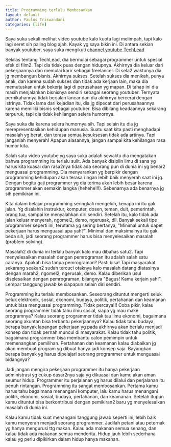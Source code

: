 ```yaml
---
title: Programming terlalu Membosankan
layout: default
author: Paulus Triswandani
categories: [life]
---
```


Saya suka sekali melihat video youtube kalo kuota lagi melimpah, tapi kalo lagi seret sih paling blog ajah. Kayak yg saya bikin ini. Di antara sekian banyak youtuber, saya suka mengikuti [channel youtube TechLead](https://www.youtube.com/channel/UC4xKdmAXFh4ACyhpiQ_3qBw)

Sekilas tentang TechLead, dia bermulai sebagai programmer untuk spesial efek di film2. Tapi dia tidak puas dengan hidupnya. Akhirnya dia keluar dari pekerjaannya dan memulai karir sebagai freelancer. Di sela2 waktunya dia jg membangun bisnis. Akhirnya sukses. Setelah sukses dia menikah, punya anak, dan karena sudah sukses dan tidak ada kerjaan lain, maka dia memutuskan untuk bekerja lagi di perusahaan yg mapan. Di tahap ini dia masih menjalankan bisnisnya sendiri sebagai seorang youtuber. Ternyata pernikahannya tidak berjalan lancar dan dia akhirnya bercerai dengan istrinya. Tidak lama dari kejadian itu, dia jg dipecat dari perusahaannya karena memiliki bisnis sebagai youtuber. Bisa dibilang keadaannya sekarang terpuruk, tapi dia tidak kehilangan selera humornya.

Saya suka dia karena selera humornya sih. Tapi selain itu dia jg merepresentasikan kehidupan manusia. Suatu saat kita pasti menghadapi masalah yg berat, dan terasa semua kesuksesan tidak ada artinya. Tapi janganlah menyerah! Apapun alasannya, jangan sampai kita kehilangan rasa humor kita.

Salah satu video youtube yg saya suka adalah sewaktu dia mengatakan bahwa programming itu terlalu sulit. Ada banyak disiplin ilmu di sana yg harus kita kuasai dan rasa2nya tidak ada seorang pun di dunia ini yg benar2 menguasai programming. Dia menyarankan yg berpikir dengan programming kehidupan akan terasa ringan lebih baik menyerah saat ini jg. Dengan begitu gaji programmer yg dia terima akan lebih besar karena programmer akan semakin langka (hehehe!!!). Sebenarnya ada benarnya jg sih pemikiran ini.

Kita dalam belajar programming seringkali mengeluh, kenapa ini itu gak jalan. Yg disalahin instruktur, komputer, dosen, teman, duit, pemerintah, orang tua, sampai ke menyalahkan diri sendiri. Setelah itu, kalo tidak ada jalan keluar menyerah, ngomel2, demo, ngerusak, dll. Banyak sekali tipe programmer seperti ini, terutama yg sering bertanya, "Minimal untuk dapet pekerjaan harus menguasai apa yah?". Minimal dan maksimalnya itu gak beda sih, jadi seorang programmer harus bisa menyelesaikan masalah (problem solving).

Masalah2 di dunia ini terlalu banyak kalo mau dibahas satu2. Tapi menyelesaikan masalah dengan pemrograman itu adalah salah satu caranya. Apakah bisa tanpa pemrograman? Pasti bisa! Tapi masyarakat sekarang seakan2 sudah tercuci otaknya kalo masalah datang diatasinya dengan marah2, ngomel2, ngerusak, demo. Kalau diberikan usul diselesaikan dengan pemrograman, bilangnya "Bagus! Kamu kerjain yah!". Lempar tanggung jawab ke siapapun selain diri sendiri.

Programming itu terlalu membosankan. Seseorang dituntut mengerti seluk beluk elektronik, sosial, ekonomi, budaya, politik, pertahanan dan keamanan untuk bisa menguasai programming. Tidak percaya!!! Coba pikir, kalau seorang programmer tidak tahu ilmu sosial, siapa yg mau make programnya? Kalau seorang programmer tidak tau ilmu ekonomi, bagaimana seorang akuntan bisa terbantu pekerjaannya? Kalau tidak tahu budaya, berapa banyak lapangan pekerjaan yg pada akhirnya akan berlalu menjadi konsep dan tidak pernah muncul di masyarakat. Kalau tidak tahu politik, bagaimana programmer bisa membantu calon pemimpin untuk memenangkan pemilihan. Pertahanan dan keamanan kalau diabaikan jg akan membuat program yg dibuat hanya jadi konsep saja. Bayangkan berapa banyak yg harus dipelajari seorang programmer untuk menguasai bidangnya?

Jadi jangan mengira pekerjaan programmer itu hanya pekerjaan administrasi yg cukup dasar2nya saja yg dikuasai dan kamu akan aman seumur hidup. Programmer itu perjalanan yg harus dilalui dan perjalanan itu penuh rintangan. Programming itu sangat membosankan. Pertama kamu harus tahu bagaimana menangani komputer, lalu kamu harus menangani politik, ekonomi, sosial, budaya, pertahanan, dan keamanan. Setelah itupun kamu dituntut bisa berkontribusi dengan pemikiran2 baru yg menyelesaikan masalah di dunia ini.

Kalau kamu tidak kuat menangani tanggung jawab seperti ini, lebih baik kamu menyerah menjadi seorang programmer. Jadilah petani atau peternak yg hanya mengurusi ttg makan. Kalau ada makanan semua senang, dan kalau tidak ada makanan semua menderita. Hidup jauh lebih sederhana kalau yg perlu dipikirkan dalam hidup hanya makanan.